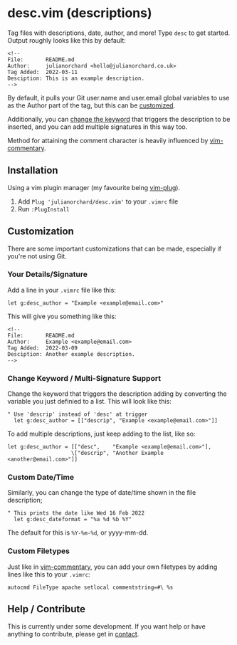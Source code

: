 # desc.vim (descriptions)

Tag files with descriptions, date, author, and more! Type `desc` to get
started. Output roughly looks like this by default: 

```
<!--
File:       README.md
Author:     julianorchard <hello@julianorchard.co.uk>
Tag Added:  2022-03-11
Desciption: This is an example description.
-->
```

By default, it pulls your Git user.name and user.email global variables to use
as the Author part of the tag, but this can be [customized](#Customization).

Additionally, you can [change the
keyword](#change-keyword--multi-signature-support) that triggers the description to be
inserted, and you can add multiple signatures in this way too. 

Method for attaining the comment character is heavily influenced by [vim-commentary](https://github.com/tpope/vim-commentary).

## Installation

Using a vim plugin manager (my favourite being [vim-plug](https://github.com/junegunn/vim-plug)). 

1. Add `Plug 'julianorchard/desc.vim'` to your `.vimrc` file
2. Run `:PlugInstall` 

## Customization

There are some important customizations that can be made, especially if you're
not using Git.

### Your Details/Signature

Add a line in your `.vimrc` file like this:

```
let g:desc_author = "Example <example@email.com>"
```

This will give you something like this: 

```
<!--
File:       README.md
Author:     Example <example@email.com>
Tag Added:  2022-03-09
Desciption: Another example description.
-->
```

### Change Keyword / Multi-Signature Support

Change the keyword that triggers the description adding by converting the
variable you just definied to a list. This will look like this: 

```
" Use 'descrip' instead of 'desc' at trigger
  let g:desc_author = [["descrip", "Example <example@email.com>"]]
```

To add multiple descriptions, just keep adding to the list, like so: 

```
let g:desc_author = [["desc",    "Example <example@email.com>"],
                    \["descrip", "Another Example <another@email.com>"]]
```

### Custom Date/Time

Similarly, you can change the type of date/time shown in the file
description;

```
" This prints the date like Wed 16 Feb 2022
  let g:desc_dateformat = "%a %d %b %Y"
```

The default for this is `%Y-%m-%d`, or yyyy-mm-dd.

### Custom Filetypes

Just like in [vim-commentary](https://github.com/tpope/vim-commentary), you can
add your own filetypes by adding lines like this to your `.vimrc`: 

```
autocmd FileType apache setlocal commentstring=#\ %s
```

## Help / Contribute

This is currently under some development. If you want help or have anything
to contribute, please get in [contact](mailto:hello@julianorchard.co.uk).
